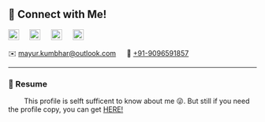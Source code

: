 ## 📇 Connect with Me!
<a href="https://www.linkedin.com/in/mayurkumbhar/"><img align="left" alt="Mayur's LinkdeIN" width="22px" src="https://cdn.jsdelivr.net/npm/simple-icons@v3/icons/linkedin.svg"></a> &emsp;
<a href="https://www.github.com/themayurkumbhar/"><img align="auto" alt="Mayur's Github" width="22px" src="https://cdn.jsdelivr.net/npm/simple-icons@v3/icons/github.svg"></a> &emsp;
<a href="https://twitter.com/themayurkumbhar"><img align="auto" alt="Mayur's' Twitter" width="22px" src="https://cdn.jsdelivr.net/npm/simple-icons@v3/icons/twitter.svg"></a> &emsp;
<a href="https://www.instagram.com/themayurkumbhar/"><img align="auto" alt="Mayur's Instagram" width="22px" src="https://cdn.jsdelivr.net/npm/simple-icons@v3/icons/instagram.svg"></a>


✉️ [mayur.kumbhar@outlook.com](mailto:mayur.kumbhar@outlook.com) &emsp; 📱 [+91-9096591857](tel:+919096591857)

---

### 📄 Resume

&emsp;&emsp; This profile is selft sufficent to know about me 😜. But still if you need the profile copy, you can get [HERE!]()